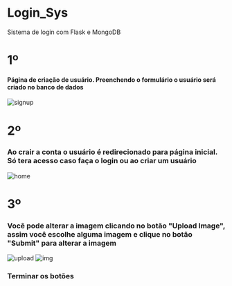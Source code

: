 # Login_Sys
 Sistema de login com Flask e MongoDB





# 1º 
#### Página de criação de usuário. Preenchendo o formulário o usuário será criado no banco de dados 


![signup](https://user-images.githubusercontent.com/99151447/176072501-52f0be0f-2366-4d61-81ce-a2d5668d9e32.PNG)



# 2º
### Ao crair a conta o usuário é redirecionado para página inicial. Só tera acesso caso faça o login ou ao criar um usuário

![home](https://user-images.githubusercontent.com/99151447/176073873-15569255-f1f6-4178-b1c6-99ba6cad7a66.PNG)



# 3º
### Você pode alterar a imagem clicando no botão "Upload Image", assim você escolhe alguma imagem e clique no botão "Submit" para alterar a imagem


![upload](https://user-images.githubusercontent.com/99151447/176076797-6ed94858-4563-4a60-b202-51d4c81ab6aa.PNG)
![img](https://user-images.githubusercontent.com/99151447/176077613-31ecec96-c885-4f37-a127-b40547b74428.PNG)



### Terminar os botões
